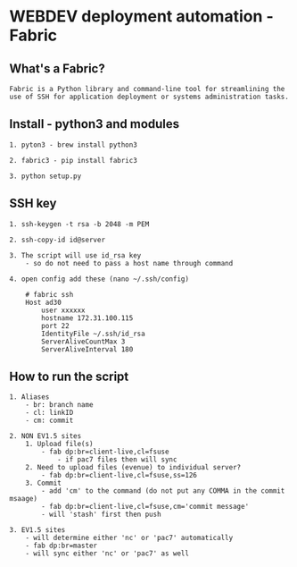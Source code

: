 # WEBDEV deployment automation - Fabric

## What's a Fabric?

    Fabric is a Python library and command-line tool for streamlining the use of SSH for application deployment or systems administration tasks.

## Install - python3 and modules

    1. pyton3 - brew install python3

    2. fabric3 - pip install fabric3

    3. python setup.py

## SSH key

    1. ssh-keygen -t rsa -b 2048 -m PEM

    2. ssh-copy-id id@server

    3. The script will use id_rsa key
    	- so do not need to pass a host name through command

    4. open config add these (nano ~/.ssh/config)

    	# fabric ssh
    	Host ad30
    		user xxxxxx
    		hostname 172.31.100.115
    		port 22
    		IdentityFile ~/.ssh/id_rsa
    		ServerAliveCountMax 3
    		ServerAliveInterval 180

## How to run the script

    1. Aliases
    	- br: branch name
    	- cl: linkID
    	- cm: commit

    2. NON EV1.5 sites
    	1. Upload file(s)
    		- fab dp:br=client-live,cl=fsuse
    			- if pac7 files then will sync
        2. Need to upload files (evenue) to individual server?
            - fab dp:br=client-live,cl=fsuse,ss=126
    	3. Commit
    		- add 'cm' to the command (do not put any COMMA in the commit msaage)
    		- fab dp:br=client-live,cl=fsuse,cm='commit message'
    		- will 'stash' first then push

    3. EV1.5 sites
    	- will determine either 'nc' or 'pac7' automatically
    	- fab dp:br=master
    	- will sync either 'nc' or 'pac7' as well
